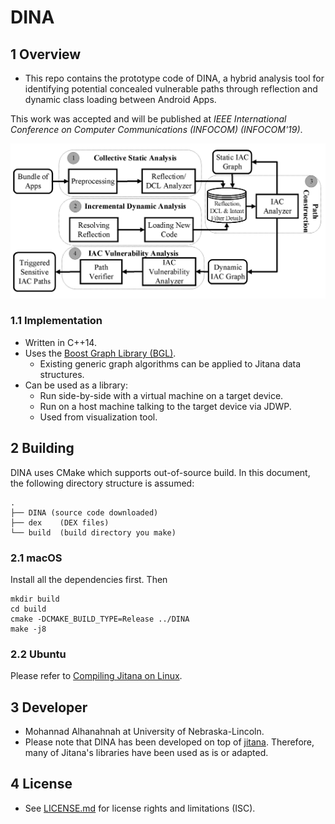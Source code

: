 DINA
======

## 1 Overview

- This repo contains the prototype code of DINA, a hybrid analysis tool for identifying potential concealed vulnerable paths through reflection and dynamic class loading between Android Apps.

This work was accepted and will be published at *IEEE International Conference on Computer Communications (INFOCOM) (INFOCOM'19)*.

![picture](images/WorkFlowOfDINA_V4.png)


### 1.1 Implementation

- Written in C++14.
- Uses the [Boost Graph Library (BGL)](http://www.boost.org/libs/graph/doc/).
    - Existing generic graph algorithms can be applied to Jitana data
      structures.
- Can be used as a library:
    - Run side-by-side with a virtual machine on a target device.
    - Run on a host machine talking to the target device via JDWP.
    - Used from visualization tool.

## 2 Building

DINA uses CMake which supports out-of-source build. In this document, the
following directory structure is assumed:

    .
    ├── DINA (source code downloaded)
    ├── dex    (DEX files)
    └── build  (build directory you make)

### 2.1 macOS

Install all the dependencies first. Then

    mkdir build
    cd build
    cmake -DCMAKE_BUILD_TYPE=Release ../DINA
    make -j8

### 2.2 Ubuntu

Please refer to [Compiling Jitana on Linux](https://github.com/ytsutano/jitana/blob/master/doc/jitana_on_ubuntu.md).


## 3 Developer

- Mohannad Alhanahnah at University of Nebraska-Lincoln.
- Please note that DINA has been developed on top of [jitana](https://github.com/ytsutano/jitana). Therefore, many of Jitana's libraries have been used as is or adapted.

## 4 License

- See [LICENSE.md](LICENSE.md) for license rights and limitations (ISC).

